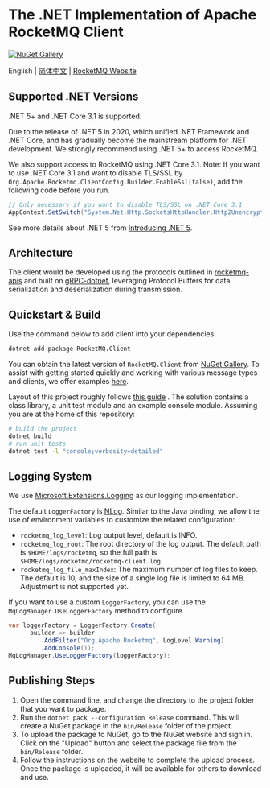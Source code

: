 # The .NET Implementation of Apache RocketMQ Client

[![NuGet Gallery][nuget-image]][nuget-url]

English | [简体中文](https://github.com/pysinsjz/rocketmq-clients/blob/master/csharp/README-CN.md)
| [RocketMQ Website](https://rocketmq.apache.org/)

## Supported .NET Versions

.NET 5+ and .NET Core 3.1 is supported.

Due to the release of .NET 5 in 2020, which unified .NET Framework and .NET Core, and has gradually become the
mainstream platform for .NET development. We strongly recommend using .NET 5+ to access RocketMQ.

We also support access to RocketMQ using .NET Core 3.1. Note: If you want to use .NET Core 3.1 and want to disable
TLS/SSL by `Org.Apache.Rocketmq.ClientConfig.Builder.EnableSsl(false)`, add the following code before you run.

```csharp
// Only necessary if you want to disable TLS/SSL on .NET Core 3.1
AppContext.SetSwitch("System.Net.Http.SocketsHttpHandler.Http2UnencryptedSupport", true)
```

See more details about .NET 5 from [Introducing .NET 5](https://devblogs.microsoft.com/dotnet/introducing-net-5/).

## Architecture

The client would be developed using the protocols outlined in [rocketmq-apis](https://github.com/apache/rocketmq-apis)
and built on [gRPC-dotnet](https://github.com/grpc/grpc-dotnet), leveraging Protocol Buffers for data serialization and
deserialization during transmission.

## Quickstart & Build

Use the command below to add client into your dependencies.

```sh
dotnet add package RocketMQ.Client
```

You can obtain the latest version of `RocketMQ.Client`
from [NuGet Gallery](https://www.nuget.org/packages/RocketMQ.Client). To assist with getting started quickly and working
with various message types and clients, we offer examples [here](./examples).

Layout of this project roughly
follows [this guide](https://docs.microsoft.com/en-us/dotnet/core/tutorials/library-with-visual-studio-code?pivots=dotnet-5-0)
. The solution contains a class library, a unit test module and an example console module. Assuming you are at the home
of this repository:

```sh
# build the project
dotnet build
# run unit tests
dotnet test -l "console;verbosity=detailed"
```

## Logging System

We use [Microsoft.Extensions.Logging](https://learn.microsoft.com/en-us/dotnet/core/extensions/logging?tabs=command-line#non-host-console-app) as our logging implementation.

The default `LoggerFactory` is [NLog](https://nlog-project.org/). Similar to the Java binding, we allow the use of
environment variables to customize the related configuration:

* `rocketmq_log_level`: Log output level, default is INFO.
* `rocketmq_log_root`: The root directory of the log output. The default path is `$HOME/logs/rocketmq`, so the full path
  is `$HOME/logs/rocketmq/rocketmq-client.log`.
* `rocketmq_log_file_maxIndex`: The maximum number of log files to keep. The default is 10, and the size of a single log
  file is limited to 64 MB. Adjustment is not supported yet.

If you want to use a custom `LoggerFactory`, you can use the `MqLogManager.UseLoggerFactory` method to configure.

```csharp
var loggerFactory = LoggerFactory.Create(
      builder => builder
         .AddFilter("Org.Apache.Rocketmq", LogLevel.Warning)
         .AddConsole());
MqLogManager.UseLoggerFactory(loggerFactory);
```

## Publishing Steps

1. Open the command line, and change the directory to the project folder that you want to package.
2. Run the `dotnet pack --configuration Release` command. This will create a NuGet package in the `bin/Release` folder
   of the project.
3. To upload the package to NuGet, go to the NuGet website and sign in. Click on the "Upload" button and select the
   package file from the `bin/Release` folder.
4. Follow the instructions on the website to complete the upload process. Once the package is uploaded, it will be
   available for others to download and use.

[nuget-image]: https://img.shields.io/nuget/v/RocketMQ.Client.svg?label=nuget
[nuget-url]: https://www.nuget.org/packages/RocketMQ.Client/
